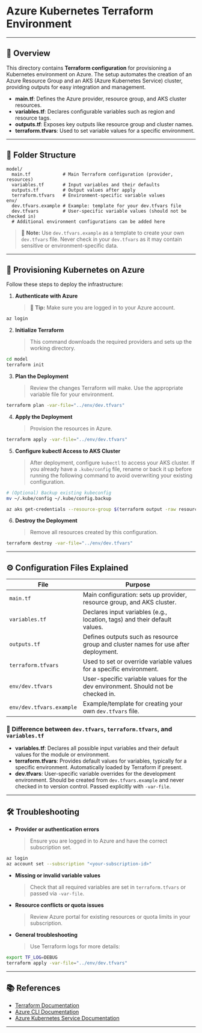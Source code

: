 ﻿# Azure Kubernetes Terraform Environment

---

## 📖 Overview

This directory contains **Terraform configuration** for provisioning a Kubernetes environment on Azure. The setup automates the creation of an Azure Resource Group and an AKS (Azure Kubernetes Service) cluster, providing outputs for easy integration and management.

- **main.tf**: Defines the Azure provider, resource group, and AKS cluster resources.
- **variables.tf**: Declares configurable variables such as region and resource tags.
- **outputs.tf**: Exposes key outputs like resource group and cluster names.
- **terraform.tfvars**: Used to set variable values for a specific environment.

---

## 📁 Folder Structure

```
model/
  main.tf            # Main Terraform configuration (provider, resources)
  variables.tf       # Input variables and their defaults
  outputs.tf         # Output values after apply
  terraform.tfvars   # Environment-specific variable values
env/
  dev.tfvars.example # Example: template for your dev.tfvars file
  dev.tfvars         # User-specific variable values (should not be checked in)
  # Additional environment configurations can be added here
```

> 📌 **Note:** Use `dev.tfvars.example` as a template to create your own `dev.tfvars` file. Never check in your `dev.tfvars` as it may contain sensitive or environment-specific data.

---

## 🚀 Provisioning Kubernetes on Azure

Follow these steps to deploy the infrastructure:

1. **Authenticate with Azure**
   > 📌 **Tip:** Make sure you are logged in to your Azure account.
```sh
az login
```

2. **Initialize Terraform**
   > This command downloads the required providers and sets up the working directory.
```sh
cd model
terraform init
```

3. **Plan the Deployment**
   > Review the changes Terraform will make. Use the appropriate variable file for your environment.
```sh
terraform plan -var-file="../env/dev.tfvars"
```

4. **Apply the Deployment**
   > Provision the resources in Azure.
```sh
terraform apply -var-file="../env/dev.tfvars"
```

5. **Configure kubectl Access to AKS Cluster**
   > After deployment, configure `kubectl` to access your AKS cluster. If you already have a `.kube/config` file, rename or back it up before running the following command to avoid overwriting your existing configuration.
```sh
# (Optional) Backup existing kubeconfig
mv ~/.kube/config ~/.kube/config.backup

az aks get-credentials --resource-group $(terraform output -raw resource_group_name) --name $(terraform output -raw kubernetes_cluster_name)
```

6. **Destroy the Deployment**
   > Remove all resources created by this configuration.
```sh
terraform destroy -var-file="../env/dev.tfvars"
```

---

## ⚙️ Configuration Files Explained

| File                  | Purpose                                                                                   |
|-----------------------|-------------------------------------------------------------------------------------------|
| `main.tf`             | Main configuration: sets up provider, resource group, and AKS cluster.                    |
| `variables.tf`        | Declares input variables (e.g., location, tags) and their default values.                 |
| `outputs.tf`          | Defines outputs such as resource group and cluster names for use after deployment.         |
| `terraform.tfvars`    | Used to set or override variable values for a specific environment.                       |
| `env/dev.tfvars`      | User-specific variable values for the dev environment. Should not be checked in.           |
| `env/dev.tfvars.example` | Example/template for creating your own `dev.tfvars` file.                            |

### 🔎 Difference between `dev.tfvars`, `terraform.tfvars`, and `variables.tf`

- **variables.tf**: Declares all possible input variables and their default values for the module or environment.
- **terraform.tfvars**: Provides default values for variables, typically for a specific environment. Automatically loaded by Terraform if present.
- **dev.tfvars**: User-specific variable overrides for the development environment. Should be created from `dev.tfvars.example` and never checked in to version control. Passed explicitly with `-var-file`.

---

## 🛠️ Troubleshooting

- **Provider or authentication errors**
  > Ensure you are logged in to Azure and have the correct subscription set.
```sh
az login
az account set --subscription "<your-subscription-id>"
```

- **Missing or invalid variable values**
  > Check that all required variables are set in `terraform.tfvars` or passed via `-var-file`.

- **Resource conflicts or quota issues**
  > Review Azure portal for existing resources or quota limits in your subscription.

- **General troubleshooting**
  > Use Terraform logs for more details:
```sh
export TF_LOG=DEBUG
terraform apply -var-file="../env/dev.tfvars"
```

---

## 📚 References

- [Terraform Documentation](https://www.terraform.io/docs/)
- [Azure CLI Documentation](https://docs.microsoft.com/en-us/cli/azure)
- [Azure Kubernetes Service Documentation](https://docs.microsoft.com/en-us/azure/aks/)

---
